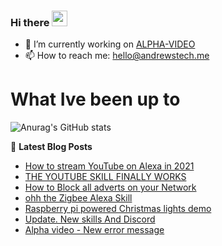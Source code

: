 ### Hi there <a href="https://www.gautamkrishnar.com/"><img src="https://media.giphy.com/media/hvRJCLFzcasrR4ia7z/giphy.gif" width="25px"></a>

<!--
**andrewstech/andrewstech** is a ✨ _special_ ✨ repository because its `README.md` (this file) appears on your GitHub profile.

Here are some ideas to get you started:

-->

- 🔭 I’m currently working on [ALPHA-VIDEO](https://github.com/unofficial-skills/alpha-video)
- 📫 How to reach me: hello@andrewstech.me

# What Ive been up to

![Anurag's GitHub stats](https://github-readme-stats.vercel.app/api?username=andrewstech&show_icons=true)

📕 **Latest Blog Posts**
<!-- BLOG-POST-LIST:START -->
- [How to stream YouTube on Alexa in 2021](https://www.youtube.com/watch?v=vyiChtUhXsI)
- [THE YOUTUBE SKILL FINALLY WORKS](https://www.youtube.com/watch?v=7-Tt9VRl2Gk)
- [How to Block all adverts on your Network](https://www.youtube.com/watch?v=axF09D7nWls)
- [ohh the Zigbee Alexa Skill](https://www.youtube.com/watch?v=LqOa9ga0DZQ)
- [Raspberry pi powered Christmas lights demo](https://www.youtube.com/watch?v=GSHwCZz-yYs)
- [Update. New skills And Discord](https://www.youtube.com/watch?v=fjHMf6GnZhk)
- [Alpha video - New error message](https://www.youtube.com/watch?v=2zojSXnlu4s)
<!-- BLOG-POST-LIST:END -->

<!-- YOUTUBE-POST-LIST:START -->
<!-- YOUTUBE-POST-LIST:END -->
